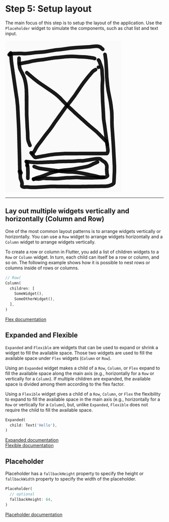 # Step 5: Setup layout

The main focus of this step is to setup the layout of the application.
Use the `Placeholder` widget to simulate the components, such as chat list and text input.

![Setup layout](https://raw.githubusercontent.com/fluttermtl/flutter_chat_workshop/assets/setup_layout.png)

---

## Lay out multiple widgets vertically and horizontally (Column and Row)

One of the most common layout patterns is to arrange widgets vertically or horizontally. You can use a `Row` widget to arrange widgets horizontally and a `Column` widget to arrange widgets vertically.

To create a row or column in Flutter, you add a list of children widgets to a `Row` or `Column` widget. In turn, each child can itself be a row or column, and so on. The following example shows how it is possible to nest rows or columns inside of rows or columns.

```dart
// Row(
Column(
  children: [
    SomeWidget(),
    SomeOtherWidget(),
  ],
)
```

[Flex documentation](https://api.flutter.dev/flutter/widgets/Flex-class.html)

## Expanded and Flexible

`Expanded` and `Flexible` are widgets that can be used to expand or shrink a widget to fill the available space. Those two widgets are used to fill the available space under `Flex` widgets (`Column` or `Row`).  

Using an `Expanded` widget makes a child of a `Row`, `Column`, or `Flex` expand to fill the available space along the main axis (e.g., horizontally for a `Row` or vertically for a `Column`). If multiple children are expanded, the available space is divided among them according to the flex factor.

Using a `Flexible` widget gives a child of a `Row`, `Column`, or `Flex` the flexibility to expand to fill the available space in the main axis (e.g., horizontally for a `Row` or vertically for a `Column`), but, unlike `Expanded`, `Flexible` does not require the child to fill the available space.

```dart
Expanded(
  child: Text('Hello'),
)
```

[Expanded documentation](https://api.flutter.dev/flutter/widgets/Expanded-class.html)  
[Flexible documentation](https://api.flutter.dev/flutter/widgets/Flexible-class.html)

## Placeholder

Placeholder has a `fallbackHeight` property to specify the height or `fallbackWidth` property to specify the width of the placeholder.

```dart
Placeholder(
  // optional
  fallbackHeight: 64,
)
```

[Placeholder documentation](https://api.flutter.dev/flutter/widgets/Placeholder-class.html)
